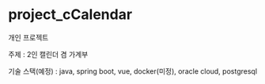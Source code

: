 # project_cCalendar




개인 프로젝트 


주제 : 2인 캘린더 겸 가계부


기술 스택(예정) : java, spring boot, vue, docker(미정), oracle cloud, postgresql

